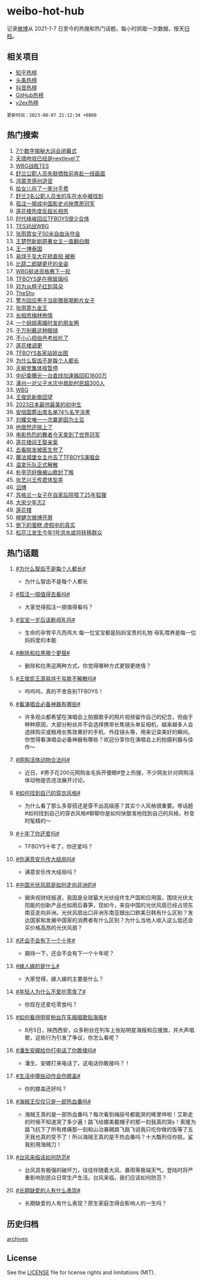 # weibo-hot-hub

记录[微博](https://www.weibo.com)从 2021-1-7 日至今的热搜和热门话题。每小时抓取一次数据，按天[归档](archives)。

## 相关项目

- [知乎热榜](https://github.com/lonnyzhang423/zhihu-hot-hub)
- [头条热榜](https://github.com/lonnyzhang423/toutiao-hot-hub)
- [抖音热榜](https://github.com/lonnyzhang423/douyin-hot-hub)
- [GitHub热榜](https://github.com/lonnyzhang423/github-hot-hub)
- [v2ex热榜](https://github.com/lonnyzhang423/v2ex-hot-hub)


`更新时间：2023-08-07 21:12:34 +0800`

## 热门搜索

1. [7个数字揭秘大运会闭幕式](https://m.weibo.cn/search?containerid=100103type%3D1%26t%3D10%26q%3D%237%E4%B8%AA%E6%95%B0%E5%AD%97%E6%8F%AD%E7%A7%98%E5%A4%A7%E8%BF%90%E4%BC%9A%E9%97%AD%E5%B9%95%E5%BC%8F%23&stream_entry_id=51&isnewpage=1&extparam=seat%3D1%26pos%3D0%26cate%3D10103%26dgr%3D0%26filter_type%3Drealtimehot%26c_type%3D51%26stream_entry_id%3D51%26display_time%3D1691413953%26pre_seqid%3D16914139531780481003&luicode=10000011&lfid=106003type%253D25%2526t%253D3%2526disable_hot%253D1%2526filter_type%253Drealtimehot)
1. [夭璟吻戏已经是nextlevel了](https://m.weibo.cn/search?containerid=100103type%3D1%26t%3D10%26q%3D%23%E5%A4%AD%E7%92%9F%E5%90%BB%E6%88%8F%E5%B7%B2%E7%BB%8F%E6%98%AFnextlevel%E4%BA%86%23&stream_entry_id=31&isnewpage=1&extparam=seat%3D1%26band_rank%3D1%26cate%3D5001%26lcate%3D5001%26stream_entry_id%3D31%26realpos%3D1%26pos%3D0%26q%3D%2523%25E5%25A4%25AD%25E7%2592%259F%25E5%2590%25BB%25E6%2588%258F%25E5%25B7%25B2%25E7%25BB%258F%25E6%2598%25AFnextlevel%25E4%25BA%2586%2523%26flag%3D16%26dgr%3D0%26filter_type%3Drealtimehot%26c_type%3D31%26display_time%3D1691413953%26pre_seqid%3D16914139531780481003&luicode=10000011&lfid=106003type%253D25%2526t%253D3%2526disable_hot%253D1%2526filter_type%253Drealtimehot)
1. [WBG战胜TES](https://m.weibo.cn/search?containerid=100103type%3D1%26t%3D10%26q%3D%23WBG%E6%88%98%E8%83%9CTES%23&stream_entry_id=31&isnewpage=1&extparam=seat%3D1%26band_rank%3D2%26cate%3D5001%26lcate%3D5001%26stream_entry_id%3D31%26realpos%3D2%26pos%3D1%26q%3D%2523WBG%25E6%2588%2598%25E8%2583%259CTES%2523%26flag%3D1%26dgr%3D0%26filter_type%3Drealtimehot%26c_type%3D31%26display_time%3D1691413953%26pre_seqid%3D16914139531780481003&luicode=10000011&lfid=106003type%253D25%2526t%253D3%2526disable_hot%253D1%2526filter_type%253Drealtimehot)
1. [舒兰公职人员失联牺牲前奔赴一线画面](https://m.weibo.cn/search?containerid=100103type%3D1%26t%3D10%26q%3D%23%E8%88%92%E5%85%B0%E5%85%AC%E8%81%8C%E4%BA%BA%E5%91%98%E5%A4%B1%E8%81%94%E7%89%BA%E7%89%B2%E5%89%8D%E5%A5%94%E8%B5%B4%E4%B8%80%E7%BA%BF%E7%94%BB%E9%9D%A2%23&stream_entry_id=31&isnewpage=1&extparam=seat%3D1%26band_rank%3D3%26cate%3D5001%26lcate%3D5001%26stream_entry_id%3D31%26realpos%3D3%26pos%3D2%26q%3D%2523%25E8%2588%2592%25E5%2585%25B0%25E5%2585%25AC%25E8%2581%258C%25E4%25BA%25BA%25E5%2591%2598%25E5%25A4%25B1%25E8%2581%2594%25E7%2589%25BA%25E7%2589%25B2%25E5%2589%258D%25E5%25A5%2594%25E8%25B5%25B4%25E4%25B8%2580%25E7%25BA%25BF%25E7%2594%25BB%25E9%259D%25A2%2523%26flag%3D0%26dgr%3D0%26filter_type%3Drealtimehot%26c_type%3D31%26display_time%3D1691413953%26pre_seqid%3D16914139531780481003&luicode=10000011&lfid=106003type%253D25%2526t%253D3%2526disable_hot%253D1%2526filter_type%253Drealtimehot)
1. [鸿蒙灵感创造官](https://m.weibo.cn/search?containerid=100103type%3D1%26t%3D10%26q%3D%23%E9%B8%BF%E8%92%99%E7%81%B5%E6%84%9F%E5%88%9B%E9%80%A0%E5%AE%98%23&stream_entry_id=31&isnewpage=1&extparam=seat%3D1%26band_rank%3D4%26cate%3D5001%26topic_ad%3D1%26lcate%3D5001%26stream_entry_id%3D31%26pos%3D3%26q%3D%2523%25E9%25B8%25BF%25E8%2592%2599%25E7%2581%25B5%25E6%2584%259F%25E5%2588%259B%25E9%2580%25A0%25E5%25AE%2598%2523%26dgr%3D0%26adid%3D198487%26c_type%3D31%26filter_type%3Drealtimehot%26is_ad_pos%3D1%26display_time%3D1691413953%26pre_seqid%3D16914139531780481003&luicode=10000011&lfid=106003type%253D25%2526t%253D3%2526disable_hot%253D1%2526filter_type%253Drealtimehot)
1. [给女儿存了一笔分手费](https://m.weibo.cn/search?containerid=100103type%3D1%26t%3D10%26q%3D%E7%BB%99%E5%A5%B3%E5%84%BF%E5%AD%98%E4%BA%86%E4%B8%80%E7%AC%94%E5%88%86%E6%89%8B%E8%B4%B9&stream_entry_id=31&isnewpage=1&extparam=seat%3D1%26band_rank%3D4%26cate%3D5001%26lcate%3D5001%26stream_entry_id%3D31%26realpos%3D4%26pos%3D4%26q%3D%25E7%25BB%2599%25E5%25A5%25B3%25E5%2584%25BF%25E5%25AD%2598%25E4%25BA%2586%25E4%25B8%2580%25E7%25AC%2594%25E5%2588%2586%25E6%2589%258B%25E8%25B4%25B9%26flag%3D1%26dgr%3D0%26filter_type%3Drealtimehot%26c_type%3D31%26display_time%3D1691413953%26pre_seqid%3D16914139531780481003&luicode=10000011&lfid=106003type%253D25%2526t%253D3%2526disable_hot%253D1%2526filter_type%253Drealtimehot)
1. [舒兰3名公职人员坐的车在水中被找到](https://m.weibo.cn/search?containerid=100103type%3D1%26t%3D10%26q%3D%23%E8%88%92%E5%85%B03%E5%90%8D%E5%85%AC%E8%81%8C%E4%BA%BA%E5%91%98%E5%9D%90%E7%9A%84%E8%BD%A6%E5%9C%A8%E6%B0%B4%E4%B8%AD%E8%A2%AB%E6%89%BE%E5%88%B0%23&stream_entry_id=31&isnewpage=1&extparam=seat%3D1%26band_rank%3D5%26cate%3D5001%26lcate%3D5001%26stream_entry_id%3D31%26realpos%3D5%26pos%3D5%26q%3D%2523%25E8%2588%2592%25E5%2585%25B03%25E5%2590%258D%25E5%2585%25AC%25E8%2581%258C%25E4%25BA%25BA%25E5%2591%2598%25E5%259D%2590%25E7%259A%2584%25E8%25BD%25A6%25E5%259C%25A8%25E6%25B0%25B4%25E4%25B8%25AD%25E8%25A2%25AB%25E6%2589%25BE%25E5%2588%25B0%2523%26flag%3D1%26dgr%3D0%26filter_type%3Drealtimehot%26c_type%3D31%26display_time%3D1691413953%26pre_seqid%3D16914139531780481003&luicode=10000011&lfid=106003type%253D25%2526t%253D3%2526disable_hot%253D1%2526filter_type%253Drealtimehot)
1. [孤注一掷成中国影史点映票房冠军](https://m.weibo.cn/search?containerid=100103type%3D1%26t%3D10%26q%3D%23%E5%AD%A4%E6%B3%A8%E4%B8%80%E6%8E%B7%E6%88%90%E4%B8%AD%E5%9B%BD%E5%BD%B1%E5%8F%B2%E7%82%B9%E6%98%A0%E7%A5%A8%E6%88%BF%E5%86%A0%E5%86%9B%23&stream_entry_id=31&isnewpage=1&extparam=seat%3D1%26band_rank%3D6%26cate%3D5001%26lcate%3D5001%26stream_entry_id%3D31%26realpos%3D6%26pos%3D6%26q%3D%2523%25E5%25AD%25A4%25E6%25B3%25A8%25E4%25B8%2580%25E6%258E%25B7%25E6%2588%2590%25E4%25B8%25AD%25E5%259B%25BD%25E5%25BD%25B1%25E5%258F%25B2%25E7%2582%25B9%25E6%2598%25A0%25E7%25A5%25A8%25E6%2588%25BF%25E5%2586%25A0%25E5%2586%259B%2523%26flag%3D16%26dgr%3D0%26filter_type%3Drealtimehot%26c_type%3D31%26display_time%3D1691413953%26pre_seqid%3D16914139531780481003&luicode=10000011&lfid=106003type%253D25%2526t%253D3%2526disable_hot%253D1%2526filter_type%253Drealtimehot)
1. [莲花楼热度反超长相思](https://m.weibo.cn/search?containerid=100103type%3D1%26t%3D10%26q%3D%23%E8%8E%B2%E8%8A%B1%E6%A5%BC%E7%83%AD%E5%BA%A6%E5%8F%8D%E8%B6%85%E9%95%BF%E7%9B%B8%E6%80%9D%23&stream_entry_id=31&isnewpage=1&extparam=seat%3D1%26band_rank%3D7%26cate%3D5001%26lcate%3D5001%26stream_entry_id%3D31%26realpos%3D7%26pos%3D7%26q%3D%2523%25E8%258E%25B2%25E8%258A%25B1%25E6%25A5%25BC%25E7%2583%25AD%25E5%25BA%25A6%25E5%258F%258D%25E8%25B6%2585%25E9%2595%25BF%25E7%259B%25B8%25E6%2580%259D%2523%26flag%3D0%26dgr%3D0%26filter_type%3Drealtimehot%26c_type%3D31%26display_time%3D1691413953%26pre_seqid%3D16914139531780481003&luicode=10000011&lfid=106003type%253D25%2526t%253D3%2526disable_hot%253D1%2526filter_type%253Drealtimehot)
1. [时代峰峻回应TFBOYS很少合体](https://m.weibo.cn/search?containerid=100103type%3D1%26t%3D10%26q%3D%23%E6%97%B6%E4%BB%A3%E5%B3%B0%E5%B3%BB%E5%9B%9E%E5%BA%94TFBOYS%E5%BE%88%E5%B0%91%E5%90%88%E4%BD%93%23&stream_entry_id=31&isnewpage=1&extparam=seat%3D1%26band_rank%3D8%26cate%3D5001%26lcate%3D5001%26stream_entry_id%3D31%26realpos%3D8%26pos%3D8%26q%3D%2523%25E6%2597%25B6%25E4%25BB%25A3%25E5%25B3%25B0%25E5%25B3%25BB%25E5%259B%259E%25E5%25BA%2594TFBOYS%25E5%25BE%2588%25E5%25B0%2591%25E5%2590%2588%25E4%25BD%2593%2523%26flag%3D16%26dgr%3D0%26filter_type%3Drealtimehot%26c_type%3D31%26display_time%3D1691413953%26pre_seqid%3D16914139531780481003&luicode=10000011&lfid=106003type%253D25%2526t%253D3%2526disable_hot%253D1%2526filter_type%253Drealtimehot)
1. [TES对战WBG](https://m.weibo.cn/search?containerid=100103type%3D1%26t%3D10%26q%3D%23TES%E5%AF%B9%E6%88%98WBG%23&stream_entry_id=31&isnewpage=1&extparam=seat%3D1%26band_rank%3D9%26cate%3D5001%26lcate%3D5001%26stream_entry_id%3D31%26realpos%3D9%26pos%3D9%26q%3D%2523TES%25E5%25AF%25B9%25E6%2588%2598WBG%2523%26flag%3D0%26dgr%3D0%26filter_type%3Drealtimehot%26c_type%3D31%26display_time%3D1691413953%26pre_seqid%3D16914139531780481003&luicode=10000011&lfid=106003type%253D25%2526t%253D3%2526disable_hot%253D1%2526filter_type%253Drealtimehot)
1. [张雨霏女子50米自由泳夺金](https://m.weibo.cn/search?containerid=100103type%3D1%26t%3D10%26q%3D%23%E5%BC%A0%E9%9B%A8%E9%9C%8F%E5%A5%B3%E5%AD%9050%E7%B1%B3%E8%87%AA%E7%94%B1%E6%B3%B3%E5%A4%BA%E9%87%91%23&stream_entry_id=31&isnewpage=1&extparam=seat%3D1%26band_rank%3D10%26cate%3D5001%26lcate%3D5001%26stream_entry_id%3D31%26realpos%3D10%26pos%3D10%26q%3D%2523%25E5%25BC%25A0%25E9%259B%25A8%25E9%259C%258F%25E5%25A5%25B3%25E5%25AD%259050%25E7%25B1%25B3%25E8%2587%25AA%25E7%2594%25B1%25E6%25B3%25B3%25E5%25A4%25BA%25E9%2587%2591%2523%26flag%3D1%26dgr%3D0%26filter_type%3Drealtimehot%26c_type%3D31%26display_time%3D1691413953%26pre_seqid%3D16914139531780481003&luicode=10000011&lfid=106003type%253D25%2526t%253D3%2526disable_hot%253D1%2526filter_type%253Drealtimehot)
1. [王楚然新剧原著女主一直翻白眼](https://m.weibo.cn/search?containerid=100103type%3D1%26t%3D10%26q%3D%23%E7%8E%8B%E6%A5%9A%E7%84%B6%E6%96%B0%E5%89%A7%E5%8E%9F%E8%91%97%E5%A5%B3%E4%B8%BB%E4%B8%80%E7%9B%B4%E7%BF%BB%E7%99%BD%E7%9C%BC%23&stream_entry_id=31&isnewpage=1&extparam=seat%3D1%26band_rank%3D11%26cate%3D5001%26lcate%3D5001%26stream_entry_id%3D31%26realpos%3D11%26pos%3D11%26q%3D%2523%25E7%258E%258B%25E6%25A5%259A%25E7%2584%25B6%25E6%2596%25B0%25E5%2589%25A7%25E5%258E%259F%25E8%2591%2597%25E5%25A5%25B3%25E4%25B8%25BB%25E4%25B8%2580%25E7%259B%25B4%25E7%25BF%25BB%25E7%2599%25BD%25E7%259C%25BC%2523%26flag%3D2%26dgr%3D0%26filter_type%3Drealtimehot%26c_type%3D31%26display_time%3D1691413953%26pre_seqid%3D16914139531780481003&luicode=10000011&lfid=106003type%253D25%2526t%253D3%2526disable_hot%253D1%2526filter_type%253Drealtimehot)
1. [王一博泰国](https://m.weibo.cn/search?containerid=100103type%3D1%26t%3D10%26q%3D%E7%8E%8B%E4%B8%80%E5%8D%9A%E6%B3%B0%E5%9B%BD&stream_entry_id=31&isnewpage=1&extparam=seat%3D1%26band_rank%3D12%26cate%3D5001%26lcate%3D5001%26stream_entry_id%3D31%26realpos%3D12%26pos%3D12%26q%3D%25E7%258E%258B%25E4%25B8%2580%25E5%258D%259A%25E6%25B3%25B0%25E5%259B%25BD%26flag%3D1%26dgr%3D0%26filter_type%3Drealtimehot%26c_type%3D31%26display_time%3D1691413953%26pre_seqid%3D16914139531780481003&luicode=10000011&lfid=106003type%253D25%2526t%253D3%2526disable_hot%253D1%2526filter_type%253Drealtimehot)
1. [易烊千玺大花轿直拍 被删](https://m.weibo.cn/search?containerid=100103type%3D1%26t%3D10%26q%3D%E6%98%93%E7%83%8A%E5%8D%83%E7%8E%BA%E5%A4%A7%E8%8A%B1%E8%BD%BF%E7%9B%B4%E6%8B%8D+%E8%A2%AB%E5%88%A0&stream_entry_id=31&isnewpage=1&extparam=seat%3D1%26band_rank%3D13%26cate%3D5001%26lcate%3D5001%26stream_entry_id%3D31%26realpos%3D13%26pos%3D13%26q%3D%25E6%2598%2593%25E7%2583%258A%25E5%258D%2583%25E7%258E%25BA%25E5%25A4%25A7%25E8%258A%25B1%25E8%25BD%25BF%25E7%259B%25B4%25E6%258B%258D%2520%25E8%25A2%25AB%25E5%2588%25A0%26flag%3D0%26dgr%3D0%26filter_type%3Drealtimehot%26c_type%3D31%26display_time%3D1691413953%26pre_seqid%3D16914139531780481003&luicode=10000011&lfid=106003type%253D25%2526t%253D3%2526disable_hot%253D1%2526filter_type%253Drealtimehot)
1. [比跷二郎腿更坏的坐姿](https://m.weibo.cn/search?containerid=100103type%3D1%26t%3D10%26q%3D%E6%AF%94%E8%B7%B7%E4%BA%8C%E9%83%8E%E8%85%BF%E6%9B%B4%E5%9D%8F%E7%9A%84%E5%9D%90%E5%A7%BF&stream_entry_id=31&isnewpage=1&extparam=seat%3D1%26band_rank%3D14%26cate%3D5001%26lcate%3D5001%26stream_entry_id%3D31%26realpos%3D14%26pos%3D14%26q%3D%25E6%25AF%2594%25E8%25B7%25B7%25E4%25BA%258C%25E9%2583%258E%25E8%2585%25BF%25E6%259B%25B4%25E5%259D%258F%25E7%259A%2584%25E5%259D%2590%25E5%25A7%25BF%26flag%3D0%26dgr%3D0%26filter_type%3Drealtimehot%26c_type%3D31%26display_time%3D1691413953%26pre_seqid%3D16914139531780481003&luicode=10000011&lfid=106003type%253D25%2526t%253D3%2526disable_hot%253D1%2526filter_type%253Drealtimehot)
1. [WBG挺进资格赛下一轮](https://m.weibo.cn/search?containerid=100103type%3D1%26t%3D10%26q%3D%23WBG%E6%8C%BA%E8%BF%9B%E8%B5%84%E6%A0%BC%E8%B5%9B%E4%B8%8B%E4%B8%80%E8%BD%AE%23&stream_entry_id=31&isnewpage=1&extparam=seat%3D1%26band_rank%3D15%26cate%3D5001%26lcate%3D5001%26stream_entry_id%3D31%26realpos%3D15%26pos%3D15%26q%3D%2523WBG%25E6%258C%25BA%25E8%25BF%259B%25E8%25B5%2584%25E6%25A0%25BC%25E8%25B5%259B%25E4%25B8%258B%25E4%25B8%2580%25E8%25BD%25AE%2523%26flag%3D1%26dgr%3D0%26filter_type%3Drealtimehot%26c_type%3D31%26display_time%3D1691413953%26pre_seqid%3D16914139531780481003&luicode=10000011&lfid=106003type%253D25%2526t%253D3%2526disable_hot%253D1%2526filter_type%253Drealtimehot)
1. [TFBOYS是在擦玻璃吗](https://m.weibo.cn/search?containerid=100103type%3D1%26t%3D10%26q%3D%23TFBOYS%E6%98%AF%E5%9C%A8%E6%93%A6%E7%8E%BB%E7%92%83%E5%90%97%23&stream_entry_id=31&isnewpage=1&extparam=seat%3D1%26band_rank%3D16%26cate%3D5001%26lcate%3D5001%26stream_entry_id%3D31%26realpos%3D16%26pos%3D16%26q%3D%2523TFBOYS%25E6%2598%25AF%25E5%259C%25A8%25E6%2593%25A6%25E7%258E%25BB%25E7%2592%2583%25E5%2590%2597%2523%26flag%3D2%26dgr%3D0%26filter_type%3Drealtimehot%26c_type%3D31%26display_time%3D1691413953%26pre_seqid%3D16914139531780481003&luicode=10000011&lfid=106003type%253D25%2526t%253D3%2526disable_hot%253D1%2526filter_type%253Drealtimehot)
1. [邓为从脖子红到耳朵](https://m.weibo.cn/search?containerid=100103type%3D1%26t%3D10%26q%3D%23%E9%82%93%E4%B8%BA%E4%BB%8E%E8%84%96%E5%AD%90%E7%BA%A2%E5%88%B0%E8%80%B3%E6%9C%B5%23&stream_entry_id=31&isnewpage=1&extparam=seat%3D1%26band_rank%3D17%26cate%3D5001%26lcate%3D5001%26stream_entry_id%3D31%26realpos%3D17%26pos%3D17%26q%3D%2523%25E9%2582%2593%25E4%25B8%25BA%25E4%25BB%258E%25E8%2584%2596%25E5%25AD%2590%25E7%25BA%25A2%25E5%2588%25B0%25E8%2580%25B3%25E6%259C%25B5%2523%26flag%3D1%26dgr%3D0%26filter_type%3Drealtimehot%26c_type%3D31%26display_time%3D1691413953%26pre_seqid%3D16914139531780481003&luicode=10000011&lfid=106003type%253D25%2526t%253D3%2526disable_hot%253D1%2526filter_type%253Drealtimehot)
1. [TheShy](https://m.weibo.cn/search?containerid=100103type%3D1%26t%3D10%26q%3DTheShy&stream_entry_id=31&isnewpage=1&extparam=seat%3D1%26band_rank%3D18%26cate%3D5001%26lcate%3D5001%26stream_entry_id%3D31%26realpos%3D18%26pos%3D18%26q%3DTheShy%26flag%3D0%26dgr%3D0%26filter_type%3Drealtimehot%26c_type%3D31%26display_time%3D1691413953%26pre_seqid%3D16914139531780481003&luicode=10000011&lfid=106003type%253D25%2526t%253D3%2526disable_hot%253D1%2526filter_type%253Drealtimehot)
1. [警方回应男子当街猥亵喝断片女子](https://m.weibo.cn/search?containerid=100103type%3D1%26t%3D10%26q%3D%23%E8%AD%A6%E6%96%B9%E5%9B%9E%E5%BA%94%E7%94%B7%E5%AD%90%E5%BD%93%E8%A1%97%E7%8C%A5%E4%BA%B5%E5%96%9D%E6%96%AD%E7%89%87%E5%A5%B3%E5%AD%90%23&stream_entry_id=31&isnewpage=1&extparam=seat%3D1%26band_rank%3D19%26cate%3D5001%26lcate%3D5001%26stream_entry_id%3D31%26realpos%3D19%26pos%3D19%26q%3D%2523%25E8%25AD%25A6%25E6%2596%25B9%25E5%259B%259E%25E5%25BA%2594%25E7%2594%25B7%25E5%25AD%2590%25E5%25BD%2593%25E8%25A1%2597%25E7%258C%25A5%25E4%25BA%25B5%25E5%2596%259D%25E6%2596%25AD%25E7%2589%2587%25E5%25A5%25B3%25E5%25AD%2590%2523%26flag%3D0%26dgr%3D0%26filter_type%3Drealtimehot%26c_type%3D31%26display_time%3D1691413953%26pre_seqid%3D16914139531780481003&luicode=10000011&lfid=106003type%253D25%2526t%253D3%2526disable_hot%253D1%2526filter_type%253Drealtimehot)
1. [张雨霏九金王](https://m.weibo.cn/search?containerid=100103type%3D1%26t%3D10%26q%3D%23%E5%BC%A0%E9%9B%A8%E9%9C%8F%E4%B9%9D%E9%87%91%E7%8E%8B%23&stream_entry_id=31&isnewpage=1&extparam=seat%3D1%26band_rank%3D20%26cate%3D5001%26lcate%3D5001%26stream_entry_id%3D31%26realpos%3D20%26pos%3D20%26q%3D%2523%25E5%25BC%25A0%25E9%259B%25A8%25E9%259C%258F%25E4%25B9%259D%25E9%2587%2591%25E7%258E%258B%2523%26flag%3D1%26dgr%3D0%26filter_type%3Drealtimehot%26c_type%3D31%26display_time%3D1691413953%26pre_seqid%3D16914139531780481003&luicode=10000011&lfid=106003type%253D25%2526t%253D3%2526disable_hot%253D1%2526filter_type%253Drealtimehot)
1. [长相思梅林殉情](https://m.weibo.cn/search?containerid=100103type%3D1%26t%3D10%26q%3D%23%E9%95%BF%E7%9B%B8%E6%80%9D%E6%A2%85%E6%9E%97%E6%AE%89%E6%83%85%23&stream_entry_id=31&isnewpage=1&extparam=seat%3D1%26band_rank%3D21%26cate%3D5001%26lcate%3D5001%26stream_entry_id%3D31%26realpos%3D21%26pos%3D21%26q%3D%2523%25E9%2595%25BF%25E7%259B%25B8%25E6%2580%259D%25E6%25A2%2585%25E6%259E%2597%25E6%25AE%2589%25E6%2583%2585%2523%26flag%3D1%26dgr%3D0%26filter_type%3Drealtimehot%26c_type%3D31%26display_time%3D1691413953%26pre_seqid%3D16914139531780481003&luicode=10000011&lfid=106003type%253D25%2526t%253D3%2526disable_hot%253D1%2526filter_type%253Drealtimehot)
1. [一个姐姐离婚时发的朋友圈](https://m.weibo.cn/search?containerid=100103type%3D1%26t%3D10%26q%3D%E4%B8%80%E4%B8%AA%E5%A7%90%E5%A7%90%E7%A6%BB%E5%A9%9A%E6%97%B6%E5%8F%91%E7%9A%84%E6%9C%8B%E5%8F%8B%E5%9C%88&stream_entry_id=31&isnewpage=1&extparam=seat%3D1%26band_rank%3D22%26cate%3D5001%26lcate%3D5001%26stream_entry_id%3D31%26realpos%3D22%26pos%3D22%26q%3D%25E4%25B8%2580%25E4%25B8%25AA%25E5%25A7%2590%25E5%25A7%2590%25E7%25A6%25BB%25E5%25A9%259A%25E6%2597%25B6%25E5%258F%2591%25E7%259A%2584%25E6%259C%258B%25E5%258F%258B%25E5%259C%2588%26flag%3D0%26dgr%3D0%26filter_type%3Drealtimehot%26c_type%3D31%26display_time%3D1691413953%26pre_seqid%3D16914139531780481003&luicode=10000011&lfid=106003type%253D25%2526t%253D3%2526disable_hot%253D1%2526filter_type%253Drealtimehot)
1. [千万别戴这种眼镜](https://m.weibo.cn/search?containerid=100103type%3D1%26t%3D10%26q%3D%23%E5%8D%83%E4%B8%87%E5%88%AB%E6%88%B4%E8%BF%99%E7%A7%8D%E7%9C%BC%E9%95%9C%23&stream_entry_id=31&isnewpage=1&extparam=seat%3D1%26band_rank%3D23%26cate%3D5001%26lcate%3D5001%26stream_entry_id%3D31%26realpos%3D23%26pos%3D23%26q%3D%2523%25E5%258D%2583%25E4%25B8%2587%25E5%2588%25AB%25E6%2588%25B4%25E8%25BF%2599%25E7%25A7%258D%25E7%259C%25BC%25E9%2595%259C%2523%26flag%3D0%26dgr%3D0%26filter_type%3Drealtimehot%26c_type%3D31%26display_time%3D1691413953%26pre_seqid%3D16914139531780481003&luicode=10000011&lfid=106003type%253D25%2526t%253D3%2526disable_hot%253D1%2526filter_type%253Drealtimehot)
1. [不小心把伯邑考给吃了](https://m.weibo.cn/search?containerid=100103type%3D1%26t%3D10%26q%3D%23%E4%B8%8D%E5%B0%8F%E5%BF%83%E6%8A%8A%E4%BC%AF%E9%82%91%E8%80%83%E7%BB%99%E5%90%83%E4%BA%86%23&stream_entry_id=31&isnewpage=1&extparam=seat%3D1%26band_rank%3D24%26cate%3D5001%26lcate%3D5001%26stream_entry_id%3D31%26realpos%3D24%26pos%3D24%26q%3D%2523%25E4%25B8%258D%25E5%25B0%258F%25E5%25BF%2583%25E6%258A%258A%25E4%25BC%25AF%25E9%2582%2591%25E8%2580%2583%25E7%25BB%2599%25E5%2590%2583%25E4%25BA%2586%2523%26flag%3D1%26dgr%3D0%26filter_type%3Drealtimehot%26c_type%3D31%26display_time%3D1691413953%26pre_seqid%3D16914139531780481003&luicode=10000011&lfid=106003type%253D25%2526t%253D3%2526disable_hot%253D1%2526filter_type%253Drealtimehot)
1. [莲花楼调更](https://m.weibo.cn/search?containerid=100103type%3D1%26t%3D10%26q%3D%23%E8%8E%B2%E8%8A%B1%E6%A5%BC%E8%B0%83%E6%9B%B4%23&stream_entry_id=31&isnewpage=1&extparam=seat%3D1%26band_rank%3D25%26cate%3D5001%26lcate%3D5001%26stream_entry_id%3D31%26realpos%3D25%26pos%3D25%26q%3D%2523%25E8%258E%25B2%25E8%258A%25B1%25E6%25A5%25BC%25E8%25B0%2583%25E6%259B%25B4%2523%26flag%3D1%26dgr%3D0%26filter_type%3Drealtimehot%26c_type%3D31%26display_time%3D1691413953%26pre_seqid%3D16914139531780481003&luicode=10000011&lfid=106003type%253D25%2526t%253D3%2526disable_hot%253D1%2526filter_type%253Drealtimehot)
1. [TFBOYS各家站姐出图](https://m.weibo.cn/search?containerid=100103type%3D1%26t%3D10%26q%3D%23TFBOYS%E5%90%84%E5%AE%B6%E7%AB%99%E5%A7%90%E5%87%BA%E5%9B%BE%23&stream_entry_id=31&isnewpage=1&extparam=seat%3D1%26band_rank%3D26%26cate%3D5001%26lcate%3D5001%26stream_entry_id%3D31%26realpos%3D26%26pos%3D26%26q%3D%2523TFBOYS%25E5%2590%2584%25E5%25AE%25B6%25E7%25AB%2599%25E5%25A7%2590%25E5%2587%25BA%25E5%259B%25BE%2523%26flag%3D0%26dgr%3D0%26filter_type%3Drealtimehot%26c_type%3D31%26display_time%3D1691413953%26pre_seqid%3D16914139531780481003&luicode=10000011&lfid=106003type%253D25%2526t%253D3%2526disable_hot%253D1%2526filter_type%253Drealtimehot)
1. [为什么智齿不是每个人都长](https://m.weibo.cn/search?containerid=100103type%3D1%26t%3D10%26q%3D%23%E4%B8%BA%E4%BB%80%E4%B9%88%E6%99%BA%E9%BD%BF%E4%B8%8D%E6%98%AF%E6%AF%8F%E4%B8%AA%E4%BA%BA%E9%83%BD%E9%95%BF%23&stream_entry_id=31&isnewpage=1&extparam=seat%3D1%26band_rank%3D27%26cate%3D5001%26lcate%3D5001%26stream_entry_id%3D31%26realpos%3D27%26pos%3D27%26q%3D%2523%25E4%25B8%25BA%25E4%25BB%2580%25E4%25B9%2588%25E6%2599%25BA%25E9%25BD%25BF%25E4%25B8%258D%25E6%2598%25AF%25E6%25AF%258F%25E4%25B8%25AA%25E4%25BA%25BA%25E9%2583%25BD%25E9%2595%25BF%2523%26flag%3D1%26dgr%3D0%26filter_type%3Drealtimehot%26c_type%3D31%26display_time%3D1691413953%26pre_seqid%3D16914139531780481003&luicode=10000011&lfid=106003type%253D25%2526t%253D3%2526disable_hot%253D1%2526filter_type%253Drealtimehot)
1. [夭柳党集体按暂停](https://m.weibo.cn/search?containerid=100103type%3D1%26t%3D10%26q%3D%23%E5%A4%AD%E6%9F%B3%E5%85%9A%E9%9B%86%E4%BD%93%E6%8C%89%E6%9A%82%E5%81%9C%23&stream_entry_id=31&isnewpage=1&extparam=seat%3D1%26band_rank%3D28%26cate%3D5001%26lcate%3D5001%26stream_entry_id%3D31%26realpos%3D28%26pos%3D28%26q%3D%2523%25E5%25A4%25AD%25E6%259F%25B3%25E5%2585%259A%25E9%259B%2586%25E4%25BD%2593%25E6%258C%2589%25E6%259A%2582%25E5%2581%259C%2523%26flag%3D1%26dgr%3D0%26filter_type%3Drealtimehot%26c_type%3D31%26display_time%3D1691413953%26pre_seqid%3D16914139531780481003&luicode=10000011&lfid=106003type%253D25%2526t%253D3%2526disable_hot%253D1%2526filter_type%253Drealtimehot)
1. [中纪委曝光一台直线加速器回扣1600万](https://m.weibo.cn/search?containerid=100103type%3D1%26t%3D10%26q%3D%23%E4%B8%AD%E7%BA%AA%E5%A7%94%E6%9B%9D%E5%85%89%E4%B8%80%E5%8F%B0%E7%9B%B4%E7%BA%BF%E5%8A%A0%E9%80%9F%E5%99%A8%E5%9B%9E%E6%89%A31600%E4%B8%87%23&stream_entry_id=31&isnewpage=1&extparam=seat%3D1%26band_rank%3D29%26cate%3D5001%26lcate%3D5001%26stream_entry_id%3D31%26realpos%3D29%26pos%3D29%26q%3D%2523%25E4%25B8%25AD%25E7%25BA%25AA%25E5%25A7%2594%25E6%259B%259D%25E5%2585%2589%25E4%25B8%2580%25E5%258F%25B0%25E7%259B%25B4%25E7%25BA%25BF%25E5%258A%25A0%25E9%2580%259F%25E5%2599%25A8%25E5%259B%259E%25E6%2589%25A31600%25E4%25B8%2587%2523%26flag%3D0%26dgr%3D0%26filter_type%3Drealtimehot%26c_type%3D31%26display_time%3D1691413953%26pre_seqid%3D16914139531780481003&luicode=10000011&lfid=106003type%253D25%2526t%253D3%2526disable_hot%253D1%2526filter_type%253Drealtimehot)
1. [涿州一对父子水灾中救助村民超300人](https://m.weibo.cn/search?containerid=100103type%3D1%26t%3D10%26q%3D%23%E6%B6%BF%E5%B7%9E%E4%B8%80%E5%AF%B9%E7%88%B6%E5%AD%90%E6%B0%B4%E7%81%BE%E4%B8%AD%E6%95%91%E5%8A%A9%E6%9D%91%E6%B0%91%E8%B6%85300%E4%BA%BA%23&stream_entry_id=31&isnewpage=1&extparam=seat%3D1%26band_rank%3D30%26cate%3D5001%26lcate%3D5001%26stream_entry_id%3D31%26realpos%3D30%26pos%3D30%26q%3D%2523%25E6%25B6%25BF%25E5%25B7%259E%25E4%25B8%2580%25E5%25AF%25B9%25E7%2588%25B6%25E5%25AD%2590%25E6%25B0%25B4%25E7%2581%25BE%25E4%25B8%25AD%25E6%2595%2591%25E5%258A%25A9%25E6%259D%2591%25E6%25B0%2591%25E8%25B6%2585300%25E4%25BA%25BA%2523%26flag%3D0%26dgr%3D0%26filter_type%3Drealtimehot%26c_type%3D31%26display_time%3D1691413953%26pre_seqid%3D16914139531780481003&luicode=10000011&lfid=106003type%253D25%2526t%253D3%2526disable_hot%253D1%2526filter_type%253Drealtimehot)
1. [WBG](https://m.weibo.cn/search?containerid=100103type%3D1%26t%3D10%26q%3DWBG&stream_entry_id=31&isnewpage=1&extparam=seat%3D1%26band_rank%3D31%26cate%3D5001%26lcate%3D5001%26stream_entry_id%3D31%26realpos%3D31%26pos%3D31%26q%3DWBG%26flag%3D0%26dgr%3D0%26filter_type%3Drealtimehot%26c_type%3D31%26display_time%3D1691413953%26pre_seqid%3D16914139531780481003&luicode=10000011&lfid=106003type%253D25%2526t%253D3%2526disable_hot%253D1%2526filter_type%253Drealtimehot)
1. [王俊凯新歌回望](https://m.weibo.cn/search?containerid=100103type%3D1%26t%3D10%26q%3D%23%E7%8E%8B%E4%BF%8A%E5%87%AF%E6%96%B0%E6%AD%8C%E5%9B%9E%E6%9C%9B%23&stream_entry_id=31&isnewpage=1&extparam=seat%3D1%26band_rank%3D32%26cate%3D5001%26lcate%3D5001%26stream_entry_id%3D31%26realpos%3D32%26pos%3D32%26q%3D%2523%25E7%258E%258B%25E4%25BF%258A%25E5%2587%25AF%25E6%2596%25B0%25E6%25AD%258C%25E5%259B%259E%25E6%259C%259B%2523%26flag%3D0%26dgr%3D0%26filter_type%3Drealtimehot%26c_type%3D31%26display_time%3D1691413953%26pre_seqid%3D16914139531780481003&luicode=10000011&lfid=106003type%253D25%2526t%253D3%2526disable_hot%253D1%2526filter_type%253Drealtimehot)
1. [2023日本最帅最美的初中生](https://m.weibo.cn/search?containerid=100103type%3D1%26t%3D10%26q%3D%232023%E6%97%A5%E6%9C%AC%E6%9C%80%E5%B8%85%E6%9C%80%E7%BE%8E%E7%9A%84%E5%88%9D%E4%B8%AD%E7%94%9F%23&stream_entry_id=31&isnewpage=1&extparam=seat%3D1%26band_rank%3D33%26cate%3D5001%26lcate%3D5001%26stream_entry_id%3D31%26realpos%3D33%26pos%3D33%26q%3D%25232023%25E6%2597%25A5%25E6%259C%25AC%25E6%259C%2580%25E5%25B8%2585%25E6%259C%2580%25E7%25BE%258E%25E7%259A%2584%25E5%2588%259D%25E4%25B8%25AD%25E7%2594%259F%2523%26flag%3D1%26dgr%3D0%26filter_type%3Drealtimehot%26c_type%3D31%26display_time%3D1691413953%26pre_seqid%3D16914139531780481003&luicode=10000011&lfid=106003type%253D25%2526t%253D3%2526disable_hot%253D1%2526filter_type%253Drealtimehot)
1. [安倍国葬出席名单74%名字涂黑](https://m.weibo.cn/search?containerid=100103type%3D1%26t%3D10%26q%3D%23%E5%AE%89%E5%80%8D%E5%9B%BD%E8%91%AC%E5%87%BA%E5%B8%AD%E5%90%8D%E5%8D%9574%25%E5%90%8D%E5%AD%97%E6%B6%82%E9%BB%91%23&stream_entry_id=31&isnewpage=1&extparam=seat%3D1%26band_rank%3D34%26cate%3D5001%26lcate%3D5001%26stream_entry_id%3D31%26realpos%3D34%26pos%3D34%26q%3D%2523%25E5%25AE%2589%25E5%2580%258D%25E5%259B%25BD%25E8%2591%25AC%25E5%2587%25BA%25E5%25B8%25AD%25E5%2590%258D%25E5%258D%259574%2525%25E5%2590%258D%25E5%25AD%2597%25E6%25B6%2582%25E9%25BB%2591%2523%26flag%3D1%26dgr%3D0%26filter_type%3Drealtimehot%26c_type%3D31%26display_time%3D1691413953%26pre_seqid%3D16914139531780481003&luicode=10000011&lfid=106003type%253D25%2526t%253D3%2526disable_hot%253D1%2526filter_type%253Drealtimehot)
1. [刘耀文唯一一次赢是因为土豆](https://m.weibo.cn/search?containerid=100103type%3D1%26t%3D10%26q%3D%23%E5%88%98%E8%80%80%E6%96%87%E5%94%AF%E4%B8%80%E4%B8%80%E6%AC%A1%E8%B5%A2%E6%98%AF%E5%9B%A0%E4%B8%BA%E5%9C%9F%E8%B1%86%23&stream_entry_id=31&isnewpage=1&extparam=seat%3D1%26band_rank%3D35%26cate%3D5001%26lcate%3D5001%26stream_entry_id%3D31%26realpos%3D35%26pos%3D35%26q%3D%2523%25E5%2588%2598%25E8%2580%2580%25E6%2596%2587%25E5%2594%25AF%25E4%25B8%2580%25E4%25B8%2580%25E6%25AC%25A1%25E8%25B5%25A2%25E6%2598%25AF%25E5%259B%25A0%25E4%25B8%25BA%25E5%259C%259F%25E8%25B1%2586%2523%26flag%3D0%26dgr%3D0%26filter_type%3Drealtimehot%26c_type%3D31%26display_time%3D1691413953%26pre_seqid%3D16914139531780481003&luicode=10000011&lfid=106003type%253D25%2526t%253D3%2526disable_hot%253D1%2526filter_type%253Drealtimehot)
1. [他居然还挑上了](https://m.weibo.cn/search?containerid=100103type%3D1%26t%3D10%26q%3D%23%E4%BB%96%E5%B1%85%E7%84%B6%E8%BF%98%E6%8C%91%E4%B8%8A%E4%BA%86%23&stream_entry_id=31&isnewpage=1&extparam=seat%3D1%26band_rank%3D36%26cate%3D5001%26lcate%3D5001%26stream_entry_id%3D31%26realpos%3D36%26pos%3D36%26q%3D%2523%25E4%25BB%2596%25E5%25B1%2585%25E7%2584%25B6%25E8%25BF%2598%25E6%258C%2591%25E4%25B8%258A%25E4%25BA%2586%2523%26flag%3D1%26dgr%3D0%26filter_type%3Drealtimehot%26c_type%3D31%26display_time%3D1691413953%26pre_seqid%3D16914139531780481003&luicode=10000011&lfid=106003type%253D25%2526t%253D3%2526disable_hot%253D1%2526filter_type%253Drealtimehot)
1. [电影热烈的舞者今天拿到了世界冠军](https://m.weibo.cn/search?containerid=100103type%3D1%26t%3D10%26q%3D%E7%94%B5%E5%BD%B1%E7%83%AD%E7%83%88%E7%9A%84%E8%88%9E%E8%80%85%E4%BB%8A%E5%A4%A9%E6%8B%BF%E5%88%B0%E4%BA%86%E4%B8%96%E7%95%8C%E5%86%A0%E5%86%9B&stream_entry_id=31&isnewpage=1&extparam=seat%3D1%26band_rank%3D37%26cate%3D5001%26lcate%3D5001%26stream_entry_id%3D31%26realpos%3D37%26pos%3D37%26q%3D%25E7%2594%25B5%25E5%25BD%25B1%25E7%2583%25AD%25E7%2583%2588%25E7%259A%2584%25E8%2588%259E%25E8%2580%2585%25E4%25BB%258A%25E5%25A4%25A9%25E6%258B%25BF%25E5%2588%25B0%25E4%25BA%2586%25E4%25B8%2596%25E7%2595%258C%25E5%2586%25A0%25E5%2586%259B%26flag%3D1%26dgr%3D0%26filter_type%3Drealtimehot%26c_type%3D31%26display_time%3D1691413953%26pre_seqid%3D16914139531780481003&luicode=10000011&lfid=106003type%253D25%2526t%253D3%2526disable_hot%253D1%2526filter_type%253Drealtimehot)
1. [莲花楼阎王娶亲案](https://m.weibo.cn/search?containerid=100103type%3D1%26t%3D10%26q%3D%23%E8%8E%B2%E8%8A%B1%E6%A5%BC%E9%98%8E%E7%8E%8B%E5%A8%B6%E4%BA%B2%E6%A1%88%23&stream_entry_id=31&isnewpage=1&extparam=seat%3D1%26band_rank%3D38%26cate%3D5001%26lcate%3D5001%26stream_entry_id%3D31%26realpos%3D38%26pos%3D38%26q%3D%2523%25E8%258E%25B2%25E8%258A%25B1%25E6%25A5%25BC%25E9%2598%258E%25E7%258E%258B%25E5%25A8%25B6%25E4%25BA%25B2%25E6%25A1%2588%2523%26flag%3D0%26dgr%3D0%26filter_type%3Drealtimehot%26c_type%3D31%26display_time%3D1691413953%26pre_seqid%3D16914139531780481003&luicode=10000011&lfid=106003type%253D25%2526t%253D3%2526disable_hot%253D1%2526filter_type%253Drealtimehot)
1. [去看脱发被医生夸了](https://m.weibo.cn/search?containerid=100103type%3D1%26t%3D10%26q%3D%23%E5%8E%BB%E7%9C%8B%E8%84%B1%E5%8F%91%E8%A2%AB%E5%8C%BB%E7%94%9F%E5%A4%B8%E4%BA%86%23&stream_entry_id=31&isnewpage=1&extparam=seat%3D1%26band_rank%3D39%26cate%3D5001%26lcate%3D5001%26stream_entry_id%3D31%26realpos%3D39%26pos%3D39%26q%3D%2523%25E5%258E%25BB%25E7%259C%258B%25E8%2584%25B1%25E5%258F%2591%25E8%25A2%25AB%25E5%258C%25BB%25E7%2594%259F%25E5%25A4%25B8%25E4%25BA%2586%2523%26flag%3D1%26dgr%3D0%26filter_type%3Drealtimehot%26c_type%3D31%26display_time%3D1691413953%26pre_seqid%3D16914139531780481003&luicode=10000011&lfid=106003type%253D25%2526t%253D3%2526disable_hot%253D1%2526filter_type%253Drealtimehot)
1. [魔法城堡女主也去了TFBOYS演唱会](https://m.weibo.cn/search?containerid=100103type%3D1%26t%3D10%26q%3D%23%E9%AD%94%E6%B3%95%E5%9F%8E%E5%A0%A1%E5%A5%B3%E4%B8%BB%E4%B9%9F%E5%8E%BB%E4%BA%86TFBOYS%E6%BC%94%E5%94%B1%E4%BC%9A%23&stream_entry_id=31&isnewpage=1&extparam=seat%3D1%26band_rank%3D40%26cate%3D5001%26lcate%3D5001%26stream_entry_id%3D31%26realpos%3D40%26pos%3D40%26q%3D%2523%25E9%25AD%2594%25E6%25B3%2595%25E5%259F%258E%25E5%25A0%25A1%25E5%25A5%25B3%25E4%25B8%25BB%25E4%25B9%259F%25E5%258E%25BB%25E4%25BA%2586TFBOYS%25E6%25BC%2594%25E5%2594%25B1%25E4%25BC%259A%2523%26flag%3D0%26dgr%3D0%26filter_type%3Drealtimehot%26c_type%3D31%26display_time%3D1691413953%26pre_seqid%3D16914139531780481003&luicode=10000011&lfid=106003type%253D25%2526t%253D3%2526disable_hot%253D1%2526filter_type%253Drealtimehot)
1. [温拿乐队正式解散](https://m.weibo.cn/search?containerid=100103type%3D1%26t%3D10%26q%3D%23%E6%B8%A9%E6%8B%BF%E4%B9%90%E9%98%9F%E6%AD%A3%E5%BC%8F%E8%A7%A3%E6%95%A3%23&stream_entry_id=31&isnewpage=1&extparam=seat%3D1%26band_rank%3D41%26cate%3D5001%26lcate%3D5001%26stream_entry_id%3D31%26realpos%3D41%26pos%3D41%26q%3D%2523%25E6%25B8%25A9%25E6%258B%25BF%25E4%25B9%2590%25E9%2598%259F%25E6%25AD%25A3%25E5%25BC%258F%25E8%25A7%25A3%25E6%2595%25A3%2523%26flag%3D0%26dgr%3D0%26filter_type%3Drealtimehot%26c_type%3D31%26display_time%3D1691413953%26pre_seqid%3D16914139531780481003&luicode=10000011&lfid=106003type%253D25%2526t%253D3%2526disable_hot%253D1%2526filter_type%253Drealtimehot)
1. [朴宰范好像被山歌封了喉](https://m.weibo.cn/search?containerid=100103type%3D1%26t%3D10%26q%3D%E6%9C%B4%E5%AE%B0%E8%8C%83%E5%A5%BD%E5%83%8F%E8%A2%AB%E5%B1%B1%E6%AD%8C%E5%B0%81%E4%BA%86%E5%96%89&stream_entry_id=31&isnewpage=1&extparam=seat%3D1%26band_rank%3D42%26cate%3D5001%26lcate%3D5001%26stream_entry_id%3D31%26realpos%3D42%26pos%3D42%26q%3D%25E6%259C%25B4%25E5%25AE%25B0%25E8%258C%2583%25E5%25A5%25BD%25E5%2583%258F%25E8%25A2%25AB%25E5%25B1%25B1%25E6%25AD%258C%25E5%25B0%2581%25E4%25BA%2586%25E5%2596%2589%26flag%3D1%26dgr%3D0%26filter_type%3Drealtimehot%26c_type%3D31%26display_time%3D1691413953%26pre_seqid%3D16914139531780481003&luicode=10000011&lfid=106003type%253D25%2526t%253D3%2526disable_hot%253D1%2526filter_type%253Drealtimehot)
1. [张艺兴王传君体型差](https://m.weibo.cn/search?containerid=100103type%3D1%26t%3D10%26q%3D%23%E5%BC%A0%E8%89%BA%E5%85%B4%E7%8E%8B%E4%BC%A0%E5%90%9B%E4%BD%93%E5%9E%8B%E5%B7%AE%23&stream_entry_id=31&isnewpage=1&extparam=seat%3D1%26band_rank%3D43%26cate%3D5001%26lcate%3D5001%26stream_entry_id%3D31%26realpos%3D43%26pos%3D43%26q%3D%2523%25E5%25BC%25A0%25E8%2589%25BA%25E5%2585%25B4%25E7%258E%258B%25E4%25BC%25A0%25E5%2590%259B%25E4%25BD%2593%25E5%259E%258B%25E5%25B7%25AE%2523%26flag%3D1%26dgr%3D0%26filter_type%3Drealtimehot%26c_type%3D31%26display_time%3D1691413953%26pre_seqid%3D16914139531780481003&luicode=10000011&lfid=106003type%253D25%2526t%253D3%2526disable_hot%253D1%2526filter_type%253Drealtimehot)
1. [滔博](https://m.weibo.cn/search?containerid=100103type%3D1%26t%3D10%26q%3D%E6%BB%94%E5%8D%9A&stream_entry_id=31&isnewpage=1&extparam=seat%3D1%26band_rank%3D44%26cate%3D5001%26lcate%3D5001%26stream_entry_id%3D31%26realpos%3D44%26pos%3D44%26q%3D%25E6%25BB%2594%25E5%258D%259A%26flag%3D1%26dgr%3D0%26filter_type%3Drealtimehot%26c_type%3D31%26display_time%3D1691413953%26pre_seqid%3D16914139531780481003&luicode=10000011&lfid=106003type%253D25%2526t%253D3%2526disable_hot%253D1%2526filter_type%253Drealtimehot)
1. [苏格兰一女子在自家后院喂了25年狐狸](https://m.weibo.cn/search?containerid=100103type%3D1%26t%3D10%26q%3D%E8%8B%8F%E6%A0%BC%E5%85%B0%E4%B8%80%E5%A5%B3%E5%AD%90%E5%9C%A8%E8%87%AA%E5%AE%B6%E5%90%8E%E9%99%A2%E5%96%82%E4%BA%8625%E5%B9%B4%E7%8B%90%E7%8B%B8&stream_entry_id=31&isnewpage=1&extparam=seat%3D1%26band_rank%3D45%26cate%3D5001%26lcate%3D5001%26stream_entry_id%3D31%26realpos%3D45%26pos%3D45%26q%3D%25E8%258B%258F%25E6%25A0%25BC%25E5%2585%25B0%25E4%25B8%2580%25E5%25A5%25B3%25E5%25AD%2590%25E5%259C%25A8%25E8%2587%25AA%25E5%25AE%25B6%25E5%2590%258E%25E9%2599%25A2%25E5%2596%2582%25E4%25BA%258625%25E5%25B9%25B4%25E7%258B%2590%25E7%258B%25B8%26flag%3D1%26dgr%3D0%26filter_type%3Drealtimehot%26c_type%3D31%26display_time%3D1691413953%26pre_seqid%3D16914139531780481003&luicode=10000011&lfid=106003type%253D25%2526t%253D3%2526disable_hot%253D1%2526filter_type%253Drealtimehot)
1. [大宋少年志2](https://m.weibo.cn/search?containerid=100103type%3D1%26t%3D10%26q%3D%E5%A4%A7%E5%AE%8B%E5%B0%91%E5%B9%B4%E5%BF%972&stream_entry_id=31&isnewpage=1&extparam=seat%3D1%26band_rank%3D46%26cate%3D5001%26lcate%3D5001%26stream_entry_id%3D31%26realpos%3D46%26pos%3D46%26q%3D%25E5%25A4%25A7%25E5%25AE%258B%25E5%25B0%2591%25E5%25B9%25B4%25E5%25BF%25972%26flag%3D1%26dgr%3D0%26filter_type%3Drealtimehot%26c_type%3D31%26display_time%3D1691413953%26pre_seqid%3D16914139531780481003&luicode=10000011&lfid=106003type%253D25%2526t%253D3%2526disable_hot%253D1%2526filter_type%253Drealtimehot)
1. [莲花楼](https://m.weibo.cn/search?containerid=100103type%3D1%26t%3D10%26q%3D%E8%8E%B2%E8%8A%B1%E6%A5%BC&stream_entry_id=31&isnewpage=1&extparam=seat%3D1%26band_rank%3D47%26cate%3D5001%26lcate%3D5001%26stream_entry_id%3D31%26realpos%3D47%26pos%3D47%26q%3D%25E8%258E%25B2%25E8%258A%25B1%25E6%25A5%25BC%26flag%3D0%26dgr%3D0%26filter_type%3Drealtimehot%26c_type%3D31%26display_time%3D1691413953%26pre_seqid%3D16914139531780481003&luicode=10000011&lfid=106003type%253D25%2526t%253D3%2526disable_hot%253D1%2526filter_type%253Drealtimehot)
1. [檀健次微博开屏](https://m.weibo.cn/search?containerid=100103type%3D1%26t%3D10%26q%3D%23%E6%AA%80%E5%81%A5%E6%AC%A1%E5%BE%AE%E5%8D%9A%E5%BC%80%E5%B1%8F%23&stream_entry_id=31&isnewpage=1&extparam=seat%3D1%26band_rank%3D48%26cate%3D5001%26lcate%3D5001%26stream_entry_id%3D31%26realpos%3D48%26pos%3D48%26q%3D%2523%25E6%25AA%2580%25E5%2581%25A5%25E6%25AC%25A1%25E5%25BE%25AE%25E5%258D%259A%25E5%25BC%2580%25E5%25B1%258F%2523%26flag%3D1%26dgr%3D0%26filter_type%3Drealtimehot%26c_type%3D31%26display_time%3D1691413953%26pre_seqid%3D16914139531780481003&luicode=10000011&lfid=106003type%253D25%2526t%253D3%2526disable_hot%253D1%2526filter_type%253Drealtimehot)
1. [倒下的蛋糕 虚假中的真实](https://m.weibo.cn/search?containerid=100103type%3D1%26t%3D10%26q%3D%E5%80%92%E4%B8%8B%E7%9A%84%E8%9B%8B%E7%B3%95+%E8%99%9A%E5%81%87%E4%B8%AD%E7%9A%84%E7%9C%9F%E5%AE%9E&stream_entry_id=31&isnewpage=1&extparam=seat%3D1%26band_rank%3D49%26cate%3D5001%26lcate%3D5001%26stream_entry_id%3D31%26realpos%3D49%26pos%3D49%26q%3D%25E5%2580%2592%25E4%25B8%258B%25E7%259A%2584%25E8%259B%258B%25E7%25B3%2595%2520%25E8%2599%259A%25E5%2581%2587%25E4%25B8%25AD%25E7%259A%2584%25E7%259C%259F%25E5%25AE%259E%26flag%3D0%26dgr%3D0%26filter_type%3Drealtimehot%26c_type%3D31%26display_time%3D1691413953%26pre_seqid%3D16914139531780481003&luicode=10000011&lfid=106003type%253D25%2526t%253D3%2526disable_hot%253D1%2526filter_type%253Drealtimehot)
1. [松花江发生今年1号洪水或将转移群众](https://m.weibo.cn/search?containerid=100103type%3D1%26t%3D10%26q%3D%23%E6%9D%BE%E8%8A%B1%E6%B1%9F%E5%8F%91%E7%94%9F%E4%BB%8A%E5%B9%B41%E5%8F%B7%E6%B4%AA%E6%B0%B4%E6%88%96%E5%B0%86%E8%BD%AC%E7%A7%BB%E7%BE%A4%E4%BC%97%23&stream_entry_id=31&isnewpage=1&extparam=seat%3D1%26band_rank%3D50%26cate%3D5001%26lcate%3D5001%26stream_entry_id%3D31%26realpos%3D50%26pos%3D50%26q%3D%2523%25E6%259D%25BE%25E8%258A%25B1%25E6%25B1%259F%25E5%258F%2591%25E7%2594%259F%25E4%25BB%258A%25E5%25B9%25B41%25E5%258F%25B7%25E6%25B4%25AA%25E6%25B0%25B4%25E6%2588%2596%25E5%25B0%2586%25E8%25BD%25AC%25E7%25A7%25BB%25E7%25BE%25A4%25E4%25BC%2597%2523%26flag%3D1%26dgr%3D0%26filter_type%3Drealtimehot%26c_type%3D31%26display_time%3D1691413953%26pre_seqid%3D16914139531780481003&luicode=10000011&lfid=106003type%253D25%2526t%253D3%2526disable_hot%253D1%2526filter_type%253Drealtimehot)

## 热门话题

1. [#为什么智齿不是每个人都长#](https://m.weibo.cn/search?containerid=231522type%3D1%26t%3D10%26q%3D%23%E4%B8%BA%E4%BB%80%E4%B9%88%E6%99%BA%E9%BD%BF%E4%B8%8D%E6%98%AF%E6%AF%8F%E4%B8%AA%E4%BA%BA%E9%83%BD%E9%95%BF%23&stream_entry_id=128&isnewpage=1&extparam=seat%3D1%26pos%3D1-0-0%26cate%3D5004%26dgr%3D0%26lcate%3D5004%26unitid%3D1691410061320%26c_type%3D128%26display_time%3D1691413954%26pre_seqid%3D16914139547130481006&luicode=10000011&lfid=231648_-_4)
    - 为什么智齿不是每个人都长

1. [#孤注一掷值得去看吗#](https://m.weibo.cn/search?containerid=231522type%3D1%26t%3D10%26q%3D%23%E5%AD%A4%E6%B3%A8%E4%B8%80%E6%8E%B7%E5%80%BC%E5%BE%97%E5%8E%BB%E7%9C%8B%E5%90%97%23&stream_entry_id=128&isnewpage=1&extparam=seat%3D1%26pos%3D1-0-1%26cate%3D5004%26dgr%3D0%26lcate%3D5004%26unitid%3D1691242665828%26c_type%3D128%26display_time%3D1691413954%26pre_seqid%3D16914139547130481006&luicode=10000011&lfid=231648_-_4)
    - 大家觉得孤注一掷值得看吗？

1. [#宝宝一岁后该断母乳吗#](https://m.weibo.cn/search?containerid=231522type%3D1%26t%3D10%26q%3D%23%E5%AE%9D%E5%AE%9D%E4%B8%80%E5%B2%81%E5%90%8E%E8%AF%A5%E6%96%AD%E6%AF%8D%E4%B9%B3%E5%90%97%23&stream_entry_id=128&isnewpage=1&extparam=seat%3D1%26pos%3D1-0-2%26cate%3D5004%26dgr%3D0%26lcate%3D5004%26unitid%3D1691397454466%26c_type%3D128%26display_time%3D1691413954%26pre_seqid%3D16914139547130481006&luicode=10000011&lfid=231648_-_4)
    - 生命的孕育平凡而伟大
每一位宝宝都是妈妈宝贵的礼物
母乳喂养是每一位妈妈爱的本能

1. [#删除和拉黑哪个更狠#](https://m.weibo.cn/search?containerid=231522type%3D1%26t%3D10%26q%3D%23%E5%88%A0%E9%99%A4%E5%92%8C%E6%8B%89%E9%BB%91%E5%93%AA%E4%B8%AA%E6%9B%B4%E7%8B%A0%23&stream_entry_id=128&isnewpage=1&extparam=seat%3D1%26pos%3D1-0-3%26cate%3D5004%26dgr%3D0%26lcate%3D5004%26unitid%3D1691380356901%26c_type%3D128%26display_time%3D1691413954%26pre_seqid%3D16914139547130481006&luicode=10000011&lfid=231648_-_4)
    - 删除和拉黑这两种方式，你觉得哪种方式更狠更绝情？

1. [#王俊凯王源易烊千玺能不解散吗#](https://m.weibo.cn/search?containerid=231522type%3D1%26t%3D10%26q%3D%23%E7%8E%8B%E4%BF%8A%E5%87%AF%E7%8E%8B%E6%BA%90%E6%98%93%E7%83%8A%E5%8D%83%E7%8E%BA%E8%83%BD%E4%B8%8D%E8%A7%A3%E6%95%A3%E5%90%97%23&stream_entry_id=128&isnewpage=1&extparam=seat%3D1%26pos%3D1-0-4%26cate%3D5004%26dgr%3D0%26lcate%3D5004%26unitid%3D1691389645295%26c_type%3D128%26display_time%3D1691413954%26pre_seqid%3D16914139547130481006&luicode=10000011&lfid=231648_-_4)
    - 呜呜呜，真的不舍告别TFBOYS！

1. [#看演唱会必备神器有哪些#](https://m.weibo.cn/search?containerid=231522type%3D1%26t%3D10%26q%3D%23%E7%9C%8B%E6%BC%94%E5%94%B1%E4%BC%9A%E5%BF%85%E5%A4%87%E7%A5%9E%E5%99%A8%E6%9C%89%E5%93%AA%E4%BA%9B%23&stream_entry_id=128&isnewpage=1&extparam=seat%3D1%26pos%3D1-0-5%26cate%3D5004%26dgr%3D0%26lcate%3D5004%26unitid%3D1691332625149%26c_type%3D128%26display_time%3D1691413954%26pre_seqid%3D16914139547130481006&luicode=10000011&lfid=231648_-_4)
    - 许多观众都希望在演唱会上拍摄歌手的照片视频留作自己的纪念，但由于种种原因，大部分粉丝并不会选择携带长焦镜头单反相机，越来越多人会选择购买或租用长焦效果好的手机、外挂镜头等，用来记录美好的瞬间。
你觉得看演唱会必备神器有哪些？欢迎分享你在演唱会上的拍摄利器与佳作～

1. [#网购活体动物合法吗#](https://m.weibo.cn/search?containerid=231522type%3D1%26t%3D10%26q%3D%23%E7%BD%91%E8%B4%AD%E6%B4%BB%E4%BD%93%E5%8A%A8%E7%89%A9%E5%90%88%E6%B3%95%E5%90%97%23&stream_entry_id=128&isnewpage=1&extparam=seat%3D1%26pos%3D1-0-6%26cate%3D5004%26dgr%3D0%26lcate%3D5004%26unitid%3D1691403165927%26c_type%3D128%26display_time%3D1691413954%26pre_seqid%3D16914139547130481006&luicode=10000011&lfid=231648_-_4)
    - 近日，#男子花200元网购金毛拆开傻眼#登上热搜，不少网友针对网购活体动物是否违法展开讨论。

1. [#如何找到自己的穿衣风格#](https://m.weibo.cn/search?containerid=231522type%3D1%26t%3D10%26q%3D%23%E5%A6%82%E4%BD%95%E6%89%BE%E5%88%B0%E8%87%AA%E5%B7%B1%E7%9A%84%E7%A9%BF%E8%A1%A3%E9%A3%8E%E6%A0%BC%23&stream_entry_id=128&isnewpage=1&extparam=seat%3D1%26pos%3D1-0-7%26cate%3D5004%26dgr%3D0%26lcate%3D5004%26unitid%3D1691401957203%26c_type%3D128%26display_time%3D1691413954%26pre_seqid%3D16914139547130481006&luicode=10000011&lfid=231648_-_4)
    - 为什么看了那么多穿搭还是穿不出高级感？其实个人风格很重要。带话题#如何找到自己的穿衣风格#聊聊你是如何快狠准地找到自己的风格，秒变时髦精的～

1. [#十年了你还爱吗#](https://m.weibo.cn/search?containerid=231522type%3D1%26t%3D10%26q%3D%23%E5%8D%81%E5%B9%B4%E4%BA%86%E4%BD%A0%E8%BF%98%E7%88%B1%E5%90%97%23&stream_entry_id=128&isnewpage=1&extparam=seat%3D1%26pos%3D1-0-8%26cate%3D5004%26dgr%3D0%26lcate%3D5004%26unitid%3D1691388445254%26c_type%3D128%26display_time%3D1691413954%26pre_seqid%3D16914139547130481006&luicode=10000011&lfid=231648_-_4)
    - TFBOYS十年了，你还爱吗？

1. [#你满意安乐传大结局吗#](https://m.weibo.cn/search?containerid=231522type%3D1%26t%3D10%26q%3D%23%E4%BD%A0%E6%BB%A1%E6%84%8F%E5%AE%89%E4%B9%90%E4%BC%A0%E5%A4%A7%E7%BB%93%E5%B1%80%E5%90%97%23&stream_entry_id=128&isnewpage=1&extparam=seat%3D1%26pos%3D1-0-9%26cate%3D5004%26dgr%3D0%26lcate%3D5004%26unitid%3D1691329021195%26c_type%3D128%26display_time%3D1691413954%26pre_seqid%3D16914139547130481006&luicode=10000011&lfid=231648_-_4)
    - 满意安乐传大结局吗？

1. [#中国光伏风扇是如何走向非洲的#](https://m.weibo.cn/search?containerid=231522type%3D1%26t%3D10%26q%3D%23%E4%B8%AD%E5%9B%BD%E5%85%89%E4%BC%8F%E9%A3%8E%E6%89%87%E6%98%AF%E5%A6%82%E4%BD%95%E8%B5%B0%E5%90%91%E9%9D%9E%E6%B4%B2%E7%9A%84%23&stream_entry_id=128&isnewpage=1&extparam=seat%3D1%26pos%3D1-0-10%26cate%3D5004%26dgr%3D0%26lcate%3D5004%26unitid%3D1691404377276%26c_type%3D128%26display_time%3D1691413954%26pre_seqid%3D16914139547130481006&luicode=10000011&lfid=231648_-_4)
    - 据央视财经报道，我国是全球最大光伏组件生产国和应用国，围绕光伏太阳能的创新产品也如雨后春笋，现如今，来自中国的光伏风扇已经占领东南亚走向非洲。光伏风扇出口非洲东南亚跟出口欧美日韩有什么区别？发达国家和发展中国家的消费者有什么区别？为什么当地人收入这么低还会买价格高昂的光伏风扇？

1. [#还会不会有下一个十年#](https://m.weibo.cn/search?containerid=231522type%3D1%26t%3D10%26q%3D%23%E8%BF%98%E4%BC%9A%E4%B8%8D%E4%BC%9A%E6%9C%89%E4%B8%8B%E4%B8%80%E4%B8%AA%E5%8D%81%E5%B9%B4%23&stream_entry_id=128&isnewpage=1&extparam=seat%3D1%26pos%3D1-0-11%26cate%3D5004%26dgr%3D0%26lcate%3D5004%26unitid%3D1691387831597%26c_type%3D128%26display_time%3D1691413954%26pre_seqid%3D16914139547130481006&luicode=10000011&lfid=231648_-_4)
    - 期待一下，还会不会有下一个十年呢？

1. [#嫁人嫁的是什么#](https://m.weibo.cn/search?containerid=231522type%3D1%26t%3D10%26q%3D%23%E5%AB%81%E4%BA%BA%E5%AB%81%E7%9A%84%E6%98%AF%E4%BB%80%E4%B9%88%23&stream_entry_id=128&isnewpage=1&extparam=seat%3D1%26pos%3D1-0-12%26cate%3D5004%26dgr%3D0%26lcate%3D5004%26unitid%3D1691278020189%26c_type%3D128%26display_time%3D1691413954%26pre_seqid%3D16914139547130481006&luicode=10000011&lfid=231648_-_4)
    - 大家觉得，嫁人嫁的主要是什么？

1. [#年轻人为什么不爱吃零食了#](https://m.weibo.cn/search?containerid=231522type%3D1%26t%3D10%26q%3D%23%E5%B9%B4%E8%BD%BB%E4%BA%BA%E4%B8%BA%E4%BB%80%E4%B9%88%E4%B8%8D%E7%88%B1%E5%90%83%E9%9B%B6%E9%A3%9F%E4%BA%86%23&stream_entry_id=128&isnewpage=1&extparam=seat%3D1%26pos%3D1-0-13%26cate%3D5004%26dgr%3D0%26lcate%3D5004%26unitid%3D1691292169986%26c_type%3D128%26display_time%3D1691413954%26pre_seqid%3D16914139547130481006&luicode=10000011&lfid=231648_-_4)
    - 你现在还爱吃零食吗？

1. [#如何看待明星粉丝在车厢唱歌贴海报#](https://m.weibo.cn/search?containerid=231522type%3D1%26t%3D10%26q%3D%23%E5%A6%82%E4%BD%95%E7%9C%8B%E5%BE%85%E6%98%8E%E6%98%9F%E7%B2%89%E4%B8%9D%E5%9C%A8%E8%BD%A6%E5%8E%A2%E5%94%B1%E6%AD%8C%E8%B4%B4%E6%B5%B7%E6%8A%A5%23&stream_entry_id=128&isnewpage=1&extparam=seat%3D1%26pos%3D1-0-14%26cate%3D5004%26dgr%3D0%26lcate%3D5004%26unitid%3D1691302339298%26c_type%3D128%26display_time%3D1691413954%26pre_seqid%3D16914139547130481006&luicode=10000011&lfid=231648_-_4)
    - 8月5日，陕西西安，众多粉丝在列车上张贴明星海报和应援旗，并大声唱歌，这些行为引发了争议，你怎么看呢？

1. [#潘生安娜给你打电话了你敢接吗#](https://m.weibo.cn/search?containerid=231522type%3D1%26t%3D10%26q%3D%23%E6%BD%98%E7%94%9F%E5%AE%89%E5%A8%9C%E7%BB%99%E4%BD%A0%E6%89%93%E7%94%B5%E8%AF%9D%E4%BA%86%E4%BD%A0%E6%95%A2%E6%8E%A5%E5%90%97%23&stream_entry_id=128&isnewpage=1&extparam=seat%3D1%26pos%3D1-0-15%26cate%3D5004%26dgr%3D0%26lcate%3D5004%26unitid%3D1691400500327%26c_type%3D128%26display_time%3D1691413954%26pre_seqid%3D16914139547130481006&luicode=10000011&lfid=231648_-_4)
    - 潘生、安娜打来电话了，这电话你敢接吗？！

1. [#生活中哪些动作会伤膝盖#](https://m.weibo.cn/search?containerid=231522type%3D1%26t%3D10%26q%3D%23%E7%94%9F%E6%B4%BB%E4%B8%AD%E5%93%AA%E4%BA%9B%E5%8A%A8%E4%BD%9C%E4%BC%9A%E4%BC%A4%E8%86%9D%E7%9B%96%23&stream_entry_id=128&isnewpage=1&extparam=seat%3D1%26pos%3D1-0-16%26cate%3D5004%26dgr%3D0%26lcate%3D5004%26unitid%3D1691394182474%26c_type%3D128%26display_time%3D1691413954%26pre_seqid%3D16914139547130481006&luicode=10000011&lfid=231648_-_4)
    - 你的膝盖还好吗？

1. [#海贼王仅仅只是一部热血番吗#](https://m.weibo.cn/search?containerid=231522type%3D1%26t%3D10%26q%3D%23%E6%B5%B7%E8%B4%BC%E7%8E%8B%E4%BB%85%E4%BB%85%E5%8F%AA%E6%98%AF%E4%B8%80%E9%83%A8%E7%83%AD%E8%A1%80%E7%95%AA%E5%90%97%23&stream_entry_id=128&isnewpage=1&extparam=seat%3D1%26pos%3D1-0-17%26cate%3D5004%26dgr%3D0%26lcate%3D5004%26unitid%3D1691393576515%26c_type%3D128%26display_time%3D1691413954%26pre_seqid%3D16914139547130481006&luicode=10000011&lfid=231648_-_4)
    - 海贼王真的是一部热血番吗？每次看到梅丽号都能哭的稀里哗啦！艾斯走的时候不知道哭了多少遍！路飞给娜美戴帽子的那一刻我真的哭s！索隆为路飞抗下了所有疼痛那一刻和山治暴踢路飞路飞说我只吃你做的饭等了五天我也真的受不了！所以海贼王真的是不热血番吗？十大酷刑任你挑，鲨我别用海贼刀！

1. [#台风来临该如何防范#](https://m.weibo.cn/search?containerid=231522type%3D1%26t%3D10%26q%3D%23%E5%8F%B0%E9%A3%8E%E6%9D%A5%E4%B8%B4%E8%AF%A5%E5%A6%82%E4%BD%95%E9%98%B2%E8%8C%83%23&stream_entry_id=128&isnewpage=1&extparam=seat%3D1%26pos%3D1-0-18%26cate%3D5004%26dgr%3D0%26lcate%3D5004%26unitid%3D1691392688338%26c_type%3D128%26display_time%3D1691413954%26pre_seqid%3D16914139547130481006&luicode=10000011&lfid=231648_-_4)
    - 台风具有极强的破坏力，往往伴随着大风、暴雨等极端天气，登陆时将严重影响到民众日常生产生活。台风来临，我们应该如何防范？

1. [#长期缺爱的人有什么表现#](https://m.weibo.cn/search?containerid=231522type%3D1%26t%3D10%26q%3D%23%E9%95%BF%E6%9C%9F%E7%BC%BA%E7%88%B1%E7%9A%84%E4%BA%BA%E6%9C%89%E4%BB%80%E4%B9%88%E8%A1%A8%E7%8E%B0%23&stream_entry_id=128&isnewpage=1&extparam=seat%3D1%26pos%3D1-0-19%26cate%3D5004%26dgr%3D0%26lcate%3D5004%26unitid%3D1691388766383%26c_type%3D128%26display_time%3D1691413954%26pre_seqid%3D16914139547130481006&luicode=10000011&lfid=231648_-_4)
    - 长期缺爱的人有什么表现？原生家庭怎得会影响人的一生吗？


## 历史归档

[archives](archives)

## License

See the [LICENSE](LICENSE) file for license rights and limitations (MIT).
